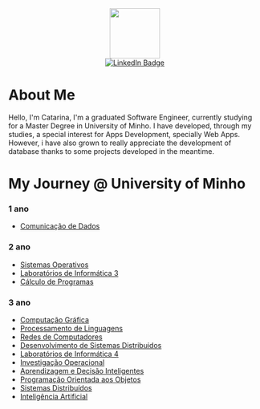 
<div id="header" align="center">
  <img src="https://media.giphy.com/media/M9gbBd9nbDrOTu1Mqx/giphy.gif" width="100"/>
</div>

<div id="badges" align="center">
  <a href="https://www.linkedin.com/in/catarina-gon%C3%A7alves-684b241a3/">
    <img src="https://img.shields.io/badge/LinkedIn-blue?style=for-the-badge&logo=linkedin&logoColor=white" alt="LinkedIn Badge"/>
  </a>
</div>

# About Me
Hello, I'm Catarina, I'm a graduated Software Engineer, currently studying for a Master Degree in University of Minho. I have developed, through my studies, a special interest for Apps Development, specially Web Apps. However, i have also grown to really appreciate the development of database thanks to some projects developed in the meantime.


# My Journey @ University of Minho

### 1 ano

  - [Comunicação de Dados](https://github.com/CatarinaOG/Projeto-CD)


### 2 ano

  - [Sistemas Operativos](https://github.com/CatarinaOG/Projeto-SO)
  - [Laboratórios de Informática 3](https://github.com/CatarinaOG/Projeto-LI3)
  - [Cálculo de Programas](https://github.com/CatarinaOG/Projeto-CP)


### 3 ano

  - [Computação Gráfica](https://github.com/CatarinaOG/Projeto-CG)
  - [Processamento de Linguagens](https://github.com/CatarinaOG/Projeto-PL)
  - [Redes de Computadores](https://github.com/CatarinaOG/TPs-RC)
  - [Desenvolvimento de Sistemas Distribuidos](https://github.com/CatarinaOG/Projeto-DSS)
  - [Laboratórios de Informática 4](https://github.com/CatarinaOG/Projeto-LI4)
  - [Investigação Operacional](https://github.com/CatarinaOG/Projeto-IO)
  - [Aprendizagem e Decisão Inteligentes](https://github.com/CatarinaOG/Projeto-ADI)
  - [Programação Orientada aos Objetos](https://github.com/CatarinaOG/Projeto-POO)
  - [Sistemas Distribuídos](https://github.com/CatarinaOG/Projeto-SD)
  - [Inteligência Artificial](https://github.com/CatarinaOG/Projeto-IA)



  

